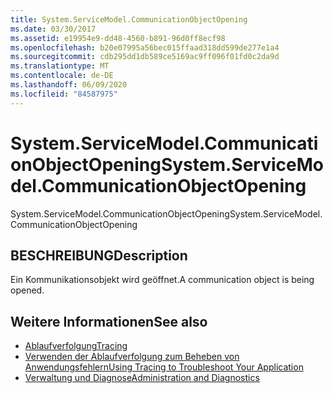 ```yaml
---
title: System.ServiceModel.CommunicationObjectOpening
ms.date: 03/30/2017
ms.assetid: e19954e9-dd48-4560-b891-96d0ff8ecf98
ms.openlocfilehash: b20e07995a56bec015ffaad318dd599de277e1a4
ms.sourcegitcommit: cdb295dd1db589ce5169ac9ff096f01fd0c2da9d
ms.translationtype: MT
ms.contentlocale: de-DE
ms.lasthandoff: 06/09/2020
ms.locfileid: "84587975"
---
```

# <a name="systemservicemodelcommunicationobjectopening"></a><span data-ttu-id="83b16-102">System.ServiceModel.CommunicationObjectOpening</span><span class="sxs-lookup"><span data-stu-id="83b16-102">System.ServiceModel.CommunicationObjectOpening</span></span>
<span data-ttu-id="83b16-103">System.ServiceModel.CommunicationObjectOpening</span><span class="sxs-lookup"><span data-stu-id="83b16-103">System.ServiceModel.CommunicationObjectOpening</span></span>  
  
## <a name="description"></a><span data-ttu-id="83b16-104">BESCHREIBUNG</span><span class="sxs-lookup"><span data-stu-id="83b16-104">Description</span></span>  
 <span data-ttu-id="83b16-105">Ein Kommunikationsobjekt wird geöffnet.</span><span class="sxs-lookup"><span data-stu-id="83b16-105">A communication object is being opened.</span></span>  
  
## <a name="see-also"></a><span data-ttu-id="83b16-106">Weitere Informationen</span><span class="sxs-lookup"><span data-stu-id="83b16-106">See also</span></span>

- [<span data-ttu-id="83b16-107">Ablaufverfolgung</span><span class="sxs-lookup"><span data-stu-id="83b16-107">Tracing</span></span>](index.md)
- [<span data-ttu-id="83b16-108">Verwenden der Ablaufverfolgung zum Beheben von Anwendungsfehlern</span><span class="sxs-lookup"><span data-stu-id="83b16-108">Using Tracing to Troubleshoot Your Application</span></span>](using-tracing-to-troubleshoot-your-application.md)
- [<span data-ttu-id="83b16-109">Verwaltung und Diagnose</span><span class="sxs-lookup"><span data-stu-id="83b16-109">Administration and Diagnostics</span></span>](../index.md)
